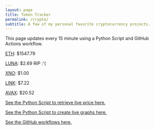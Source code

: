 ```yaml
---
layout: page
title: Token Tracker
permalink: /crypto/
subtitle: A few of my personal favorite cryptocurrency projects.
---
```


 This page updates every 15 minute using a Python Script and GitHub Actions workflow.


<!--BEGINCRYPTOINPUT-->
[ETH](https://smfxfc.github.io/crypto/eth.html): $1547.79

[LUNA](https://smfxfc.github.io/crypto/luna.html): $2.69 RIP :'(

[XNO](https://smfxfc.github.io/crypto/xno.html): $1.00

[LINK](https://smfxfc.github.io/crypto/link.html): $7.22

[AVAX](https://smfxfc.github.io/crypto/avax.html): $20.52

<!--ENDCRYPTOINPUT-->
 
 
[See the Python Script to retrieve live price here.](https://github.com/smfxfc/smfxfc.github.io/blob/master/src/get_cryptos.py)

[See the Python Script to create live graphs here.](https://github.com/smfxfc/smfxfc.github.io/blob/master/src/graph_crypto.py)

[See the GitHub workflows here.](https://github.com/smfxfc/smfxfc.github.io/blob/master/.github/workflows/)
